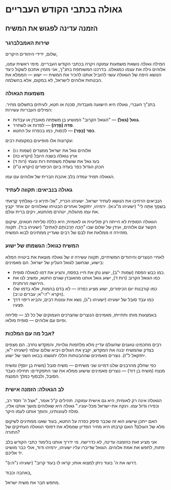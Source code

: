 # גאולה בכתבי הקודש העבריים

## הזמנה עדינה לפגוש את המשיח

### שירות האמבלברגר

שלום, ידידי היהודים היקרים,

המילה _גאולה_ נושאת משמעות עמוקה ויקרה בכתבי הקודש העבריים. מימי ראשית עמנו, אלוהים גילה את עצמו כמגאלנו. בדרכנו המשותפת בתנ"ך, אני מזמין אתכם לשקול כיצד הנושא היפה של הגאולה עשוי להוביל אותנו להכיר את המשיח — ישוע — הממלא את הבטחות אלוהים לישראל, לא במקום, אלא בהשלמה.

### משמעות הגאולה

בתנ"ך העברי, גאולה היא הישועה מעבדות, סכנה או חטא, לעיתים בתשלום מחיר. המילים העבריות עשירות:

- **גואל (גּאֵל)** — "הגואל הקרוב" המושיע בן משפחה מאובדן או עבדות.
- **פדה (פָּדָה)** — לפדות או לשחרר.
- **כפר (כָּפַר)** — לכסות, כמו בכפרה על החטא.

עקרונות אלו מופיעים במקומות רבים:

- אלוהים גאל את ישראל ממצרים (שמות ו:ו)
- ארץ נגאלה בשנה היובל (ויקרא כה)
- בעז גאל את שושלת משפחת רות ונעמי (רות ד)
- הכהן הגדול כפר בעדה ביום הכיפורים (ויקרא ט"ז)

הגאולה תמיד עמדה בלב אהבת הברית של אלוהים עם עמו.

### גאולה בנביאים: תקווה לעתיד

הנביאים הרחיבו את הנושא לעתיד ישראל. ישעיהו הכריז, "אַל-תִּירָא כִּי-גָאַלְתִּיךָ קָרָאתִי בִשְׁמֶךָ אַתָּה לִי" (ישעיהו מ"ג:א). ירמיהו, יחזקאל ואחרים הבטיחו שאלוהים יום אחד יקבץ את עמו מהגלות, יטהרם מהחטא, ויקים ברית עולם.

הגאולה הסופית לא הייתה רק פוליטית או לאומית; היא כללה סליחת חטאים, שיקום הקשר עם אלוהים, ועידן של שלום שבו _"הֶכֵּה חָרְבוֹתָם לְאִתִּים"_ (ישעיהו ב:ד). תקווה מזהירה זו ממלאת את לבם של רבים שעדיין ממתינים לבוא המשיח.

### המשיח כגואל: הגשמתו של ישוע

לאחיי הנוצרים והיהודים המשיחיים, תקווה עשירה זו של גאולה מוצאת את ביטויה המלא בישוע, שנחשב לגואל העליון של ישראל. הם מאמינים:

- כמו כבש הפסח (שמות י"ב), ישוע נתן את חייו בפסח, והציע את דמו לגאולה סופית.
- כמו הגואל הקרוב (רות ד), ישוע גואל אותנו מהאובדן שגרם החטא, ומשיב לנו את הירושה הרוחנית.
- כמו קורבנות יום הכיפורים, ישוע מציע כפרה — לא בדם בהמות, אלא בדמו שלו (ויקרא י"ז:י"א; עברים ט:יב).
- כמו עבד סובל של ישעיהו (ישעיהו נ"ג), נשא את עוונות רבים, והביא ריפוי דרך פצעיו.

באמצעות מותו ותחייתו, מאמינים הנוצרים שהצרכים העמוקים של כל לב — סליחה ופיוס עם אלוהים — סופית מולאו.

### אבל מה עם המלכות?

רבים מחכמינו טוענים שהעולם עדיין מלא מלחמות וגלויות, והמקדש נחרב. הם מצפים בצדק שהמשיח יבנה את המקדש, יקבץ את הגולים ויביא שלום עולמי (ישעיהו י"א; יחזקאל ל"ז). נוצרים מאמינים שההבטחות הללו יתגשמו בבואו השני של ישוע.

כפי שחלק מהרבנים שלנו דמיינו שני משיחים — משיח סובל (משיח בן יוסף) ומשיח מנצח (משיח בן דוד) — נוצרים מאמינים שישוע ממלא את שני התפקידים: תחילה כעבד הסובל, ולבסוף כמלך המנצח.

### לב הגאולה: הזמנה אישית

הגאולה אינה רק לאומית; היא גם אישית עמוקה. תהילים ק"ל אומר, "אצל ה' חסד רב, וכפירו גדול עמו. וינקה את-ישראל מכל-עוניו." גאולה היא שאלוהים מושך אותנו אליו, סולח לעוונותינו, והופך אותנו לעמו היקר.

האם ייתכן שישוע הוא זה שכבר סיפק כפרה על החטא, בעוד שאנו ממתינים לשיקום מלא של העולם? האם קרבתו היא מחיר הפדיון שממלא את דפוסי הגאולה העתיקים של התורה?

אני מציע זאת כהזמנה עדינה, לא כדרישה. מי ידריך אותנו בלימוד כתבי הקודש בלב פתוח, לחפש את אמת אלוהים. הגואל שדיברו עליו ישעיהו, ירמיהו ודוד, אולי כבר מושיט יד אליכם.

"דְרשו את ה' בעוד ניתן למצוא אותו; קראו לו בעוד קרוב" (ישעיהו נ"ה:ו).

באהבה וכבוד,

מחפש חבר את משיח ישראל.
